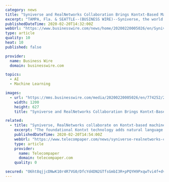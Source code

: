 ```yaml
---
category: news
title: "Syniverse and RealNetworks Collaboration Brings Kontxt-Based Machine Learning Analytics to Block Spam and Phishing Text Messages"
excerpt: "TAMPA, Fla. & SEATTLE--(BUSINESS WIRE)--Syniverse, the world’s most connected company, and RealNetworks ®, a leader in digital media software and services, today announced they have incorporated sophisticated machine learning (ML) features into their integrated offering that gives carriers visibility and control over mobile messaging traffic."
publishedDateTime: 2020-02-20T14:32:00Z
webUrl: "https://www.businesswire.com/news/home/20200220005026/en/Syniverse-RealNetworks-Collaboration-Brings-Kontxt-Based-Machine-Learning"
type: article
quality: 10
heat: 10
published: false

provider:
  name: Business Wire
  domain: businesswire.com

topics:
  - AI
  - Machine Learning

images:
  - url: "https://mms.businesswire.com/media/20200220005026/en/774252/23/Bill_Corbin.jpg"
    width: 1200
    height: 627
    title: "Syniverse and RealNetworks Collaboration Brings Kontxt-Based Machine Learning Analytics to Block Spam and Phishing Text Messages"

related:
  - title: "Syniverse, RealNetworks collaborate on Kontxt-based machine learning analytics to block spam, phishing text messages"
    excerpt: "The foundational Kontxt technology adds natural language processing and deep learning techniques to Messaging Clarity to continually update and improve its understanding of messages and clarification. The Syniverse and RealNetworks Kontxt message classification provides companies the ability to ensure that urgent messages, like one-time ..."
    publishedDateTime: 2020-02-20T14:54:00Z
    webUrl: "https://www.telecompaper.com/news/syniverse-realnetworks-collaboration-brings-kontxt-based-machine-learning-analytics-to-block-spam-phishing-text-messages--1327428"
    type: article
    provider:
      name: Telecompaper
      domain: telecompaper.com
    quality: 0

secured: "O6ht8qjjcDNwK10r4R7VG0/DfcYd4DN2GTfsGmbI3R+pPQYH9PxqwTvi4f+dv9qbJrehKlawUXaPapm7CUtxupDj2XHzEy+zHWL/08QwQiWaj3bHFLqzaJmd6XnXZq6Hwv600rND/9tELK1lWtI94+rHfVI9cVcIRQ1gD9+H3o1dYAlYmSud8XM+2KQZPx5jqilB1FpADDuGbw0Y9qYGlfXD6rKl2qVM7x7w7MvshlHN9ktKAo8EeioZFi4yyl/f4b6u8uVo8ljVqr5X+ZnzsuJxGoN36nZpVV61jbuIAPHWL2wRgCTycalAVmt+k84P;NyRHedpmzQAkF+aozQQFzg=="
---
```


